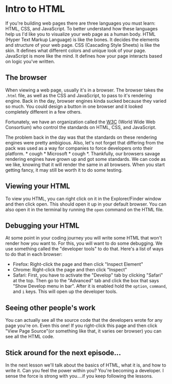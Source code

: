 # Intro to HTML
If you're building web pages there are three languages you must learn: HTML, CSS, and JavaScript. To better understand how these languages help us I'd like you to visualize your web page as a human body. HTML (Hyper Text Markup Language) is like the bones. It decides the elements and structure of your web page. CSS (Cascading Style Sheets) is like the skin. It defines what different colors and unique look of your page. JavaScript is more like the mind. It defines how your page interacts based on logic you've written.

## The browser
When viewing a web page, usually it's in a browser. The browser takes the `.html` file, as well as the CSS and JavaScript, to pass to it's rendering engine. Back in the day, browser engines kinda sucked because they varied so much. You could design a button in one browser and it looked completely different in a few others.  

Fortunately, we have an organization called the [W3C](http://www.w3.org/) (World Wide Web Consortium) who control the standards on HTML, CSS, and JavaScript.  

The problem back in the day was that the standards on these rendering engines were pretty ambigious. Also, let's not forget that differing from the pack was used as a way for companies to force developers onto their platform. * cough * Microsoft * cough *. Thankfully, our browsers savage rendering engines have grown up and got some standards. We can code as we like, knowing that it will render the same in all browsers. When you start getting fancy, it may still be worth it to do some testing.

## Viewing your HTML
To view you HTML, you can right click on it in the Explorer/Finder window and then click open. This should open it up in your default browser. You can also open it in the terminal by running the `open` command on the HTML file.

## Debugging your HTML
At some point in your coding journey you will write some HTML that won't render how you want to. For this, you will want to do some debugging. We use something called the "developer tools" to do that. Here's a list of ways to do that in each browser:
* Firefox: Right-click the page and then click "Inspect Element"
* Chrome: Right-click the page and then click "Inspect" 
* Safari: First, you have to activate the "Develop" tab by clicking "Safari" at the top. Then go to the "Advanced" tab and click the box that says "Show Develop menu in bar". After it is enabled hold the `option`, `command`, and `i` keys. This will open up the developer tools.

## Seeing other people's work
You can actually see all the source code that the developers wrote for any page you're on. Even this one! If you right-click this page and then click "View Page Source"(or something like that, it varies oer browser) you can see all the HTML code.

## Stick around for the next episode...
In the next lesson we'll talk about the basics of HTML, what it is, and how to write it. Can you feel the power within you? You're becoming a developer. I sense the force is strong with you....if you keep following the lessons.